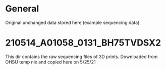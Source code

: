 # General

Original unchanged data stored here (example sequencing data)

# 210514_A01058_0131_BH75TVDSX2

This dir contains the raw sequencing files of 3D prints. Downloaded from OHSU temp nix and copied here on 5/25/21
